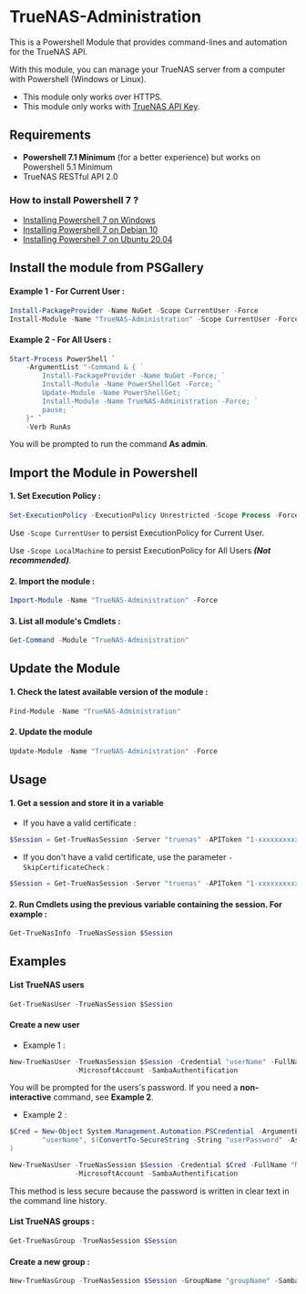# TrueNAS-Administration
This is a Powershell Module that provides command-lines and automation for the TrueNAS API.

With this module, you can manage your TrueNAS server from a computer with Powershell (Windows or Linux).
* This module only works over HTTPS.
* This module only works with [TrueNAS API Key](https://www.truenas.com/docs/hub/additional-topics/api/#creating-api-keys).

## Requirements
* **Powershell 7.1 Minimum** (for a better experience) but works on Powershell 5.1 Minimum
* TrueNAS RESTful API 2.0

### How to install Powershell 7 ?
* [Installing Powershell 7 on Windows](https://docs.microsoft.com/en-us/powershell/scripting/install/installing-powershell-core-on-windows?view=powershell-7.1)
* [Installing Powershell 7 on Debian 10](https://docs.microsoft.com/en-us/powershell/scripting/install/installing-powershell-core-on-linux?view=powershell-7.1#debian-10)
* [Installing Powershell 7 on Ubuntu 20.04](https://docs.microsoft.com/en-us/powershell/scripting/install/installing-powershell-core-on-linux?view=powershell-7.1#ubuntu-2004)


## Install the module from PSGallery
#### Example 1 - For Current User :
```Powershell
Install-PackageProvider -Name NuGet -Scope CurrentUser -Force
Install-Module -Name "TrueNAS-Administration" -Scope CurrentUser -Force
```

#### Example 2 - For All Users :
```Powershell
Start-Process PowerShell `
	-ArgumentList "-Command & { `
		Install-PackageProvider -Name NuGet -Force; `
		Install-Module -Name PowerShellGet -Force; `
		Update-Module -Name PowerShellGet; `
		Install-Module -Name TrueNAS-Administration -Force; `
		pause; `
	}" `
	-Verb RunAs
```
You will be prompted to run the command **As admin**.


## Import the Module in Powershell
#### 1. Set Execution Policy :
```Powershell
Set-ExecutionPolicy -ExecutionPolicy Unrestricted -Scope Process -Force
```
Use `-Scope CurrentUser` to persist ExecutionPolicy for Current User.

Use `-Scope LocalMachine` to persist ExecutionPolicy for All Users **_(Not recommended)_**.

#### 2. Import the module :
```Powershell
Import-Module -Name "TrueNAS-Administration" -Force
```

#### 3. List all module's Cmdlets :
```Powershell
Get-Command -Module "TrueNAS-Administration"
```


## Update the Module 
#### 1. Check the latest available version of the module :
```Powershell
Find-Module -Name "TrueNAS-Administration"
```

#### 2. Update the module
```Powershell
Update-Module -Name "TrueNAS-Administration" -Force
```


## Usage
#### 1. Get a session and store it in a variable
* If you have a valid certificate :
```Powershell
$Session = Get-TrueNasSession -Server "truenas" -APIToken "1-xxxxxxxxxxx"
```
* If you don't have a valid certificate, use the parameter `-SkipCertificateCheck` :
```Powershell
$Session = Get-TrueNasSession -Server "truenas" -APIToken "1-xxxxxxxxxxx" -SkipCertificateCheck
```
#### 2. Run Cmdlets using the previous variable containing the session. For example :
```Powershell
Get-TrueNasInfo -TrueNasSession $Session
```

## Examples
#### List TrueNAS users
```Powershell
Get-TrueNasUser -TrueNasSession $Session
```

#### Create a new user
* Example 1 :
```Powershell
New-TrueNasUser -TrueNasSession $Session -Credential "userName" -FullName "My New User" `
                -MicrosoftAccount -SambaAuthentification
```
You will be prompted for the users's password. If you need a **non-interactive** command, see **Example 2**.

* Example 2 :
```Powershell
$Cred = New-Object System.Management.Automation.PSCredential -ArgumentList @(
        "userName", $(ConvertTo-SecureString -String "userPassword" -AsPlainText -Force)
)

New-TrueNasUser -TrueNasSession $Session -Credential $Cred -FullName "My New User" `
                -MicrosoftAccount -SambaAuthentification
```
This method is less secure because the password is written in clear text in the command line history.

#### List TrueNAS groups :
```Powershell
Get-TrueNasGroup -TrueNasSession $Session
```

#### Create a new group :
```Powershell
New-TrueNasGroup -TrueNasSession $Session -GroupName "groupName" -SambaGroup
```